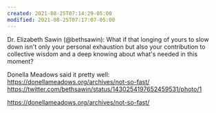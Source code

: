 ```yaml
---
created: 2021-08-25T07:14:29-05:00
modified: 2021-08-25T07:17:07-05:00
---
```


Dr. Elizabeth Sawin (@bethsawin): What if that longing of yours to slow down isn't only your personal exhaustion but also your contribution to collective wisdom and a deep knowing about what's needed in this moment?

Donella Meadows said it pretty well: https://donellameadows.org/archives/not-so-fast/ https://twitter.com/bethsawin/status/1430254197652459531/photo/1


https://donellameadows.org/archives/not-so-fast/







